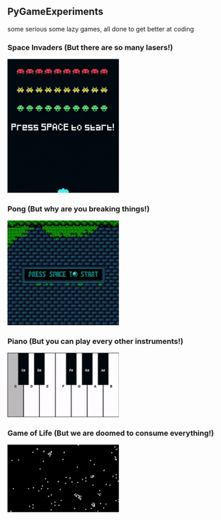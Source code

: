 ## PyGameExperiments
 some serious some lazy games, all done to get better at coding

### Space Invaders (But there are so many lasers!)
<img src="SpaceInvaders\spaceinvaders.gif" alt="this slowpoke moves"  width="250" />

### Pong (But why are you breaking things!)
<img src="Pong\pong.gif" alt="this slowpoke moves"  width="250" />

### Piano (But you can play every other instruments!)
<img src="Piano\piano.gif" alt="this slowpoke moves"  width="250" />

### Game of Life (But we are doomed to consume everything!)
<img src="GameOfLife\gameoflife.gif" alt="this slowpoke moves"  width="250" />
